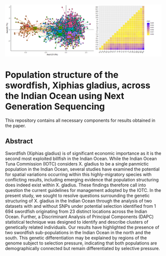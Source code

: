 <div align="center">
  <img src="Image_ReadME.png" alt="Project logo" width="700">
</div>

# Population structure of the swordfish, Xiphias gladius, across the Indian Ocean using Next Generation Sequencing

This repository contains all necessary components for results obtained in the paper.

## Abstract
Swordfish (Xiphias gladius) is of significant economic importance as it is the second most exploited billfish in the Indian Ocean. While the Indian Ocean Tuna Commission (IOTC) considers X. gladius to be a single panmictic population in the Indian Ocean, several studies have examined the potential for spatial variations occurring within this highly-migratory species with conflicting results, including emerging evidence that population structuring does indeed exist within X. gladius. These findings therefore call into question the current guidelines for management adopted by the IOTC. In the present study, we sought to resolve questions surrounding the genetic structuring of X. gladius in the Indian Ocean through the analysis of two datasets with and without SNPs under potential selection identified from 1 694 swordfish originating from 23 distinct locations across the Indian Ocean. Further, a Discriminant Analysis of Principal Components (DAPC) statistical technique was designed to identify and describe clusters of genetically related individuals. Our results have highlighted the presence of two swordfish sub-populations in the Indian Ocean in the north and the south. This genetic differentiation may be explained by regions of the genome subject to selection pressure, indicating that both populations are demographically connected but remain differentiated by selective pressure. 
